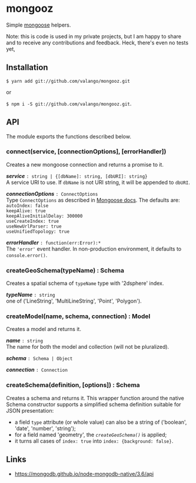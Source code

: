 # mongooz
Simple [mongoose](https://mongoosejs.com) helpers.

Note: this is code is used in my private projects, but I am happy to share and
to receive any contributions and feedback. Heck, there's even no tests yet,

## Installation

`$ yarn add git://github.com/valango/mongooz.git`

or

`$ npm i -S git://github.com/valango/mongooz.git`.

## API
The module exports the functions described below.

### connect(service, [connectionOptions], [errorHandler])
Creates a new mongoose connection and returns a promise to it.

**_service_** `: string | {[dbName]: string, [dbURI]: string}` <br>
A service URI to use.
If `dbName` is not URI string, it will be appended to `dbURI`.

**_connectionOptions_** `: ConnectOptions` <br>
Type `ConnectOptions` as described in [Mongoose docs](https://mongoosejs.com/docs/api/mongoose.html#mongoose_Mongoose-createConnection).
The defaults are: <br>
`autoIndex: false` <br>
`keepAlive: true` <br>
`keepAliveInitialDelay: 300000` <br>
`useCreateIndex: true` <br>
`useNewUrlParser: true` <br>
`useUnifiedTopology: true`

**_errorHandler_** `: function(err:Error):*` <br>
The `'error'` event handler. In non-production environment, it defaults
to `console.error()`.

### createGeoSchema(typeName) : Schema
Creates a spatial schema of `typeName` type with '2dsphere' index.

**_typeName_** `: string`<br>
one of ('LineString', 'MultiLineString', 'Point', 'Polygon').

### createModel(name, schema, connection) : Model
Creates a model and returns it.

**_name_** `: string` <br>
The name for both the model and collection (will not be pluralized).

**_schema_** `: Schema | Object`

**_connection_** `: Connection`

### createSchema(definition, [options]) : Schema
Creates a schema and returns it. This wrapper function around the native Schema constructor supports
a simplified schema definition suitable for JSON presentation:
   * a field `type` attribute (or whole value) can also be a string of ('boolean', 'date', 'number', 'string');
   * for a field named 'geometry', the _`createGeoSchema()`_ is applied;
   * it turns all cases of `index: true` into `index: {background: false}`.

## Links

* https://mongodb.github.io/node-mongodb-native/3.6/api
